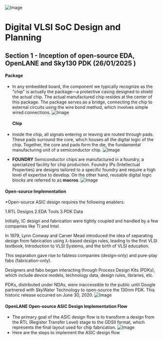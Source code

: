 
<!---
![Digital_VLSI_SoC_Design_ _Planning_(RTL2GDSII_Flow)1](https://github.com/sar123-del/soc-design-and-planning-nasscom-vsd/assets/63997454/92eb860b-7a88-4c6f-8143-ad3e09fd9c5b)
![Digital_VLSI_SoC_Design_ _Planning_(RTL2GDSII_Flow) (1)1](https://github.com/sar123-del/soc-design-and-planning-nasscom-vsd/assets/63997454/4285c5e4-d5df-43e4-b460-ead45ff67f9b)
-->
![Image](https://github.com/user-attachments/assets/8d6a6a03-c821-4f18-9ed0-b326b01e6fb5)
# Digital VLSI SoC Design and Planning
## Section 1 - Inception of open-source EDA, OpenLANE and Sky130 PDK (26/01/2025 )



#### Package

* In any embedded board, the component we typically recognize as the "chip" is actually the package—a protective casing designed to shield the actual chip. The actual manufactured chip resides at the center of this package. The package serves as a bridge, connecting the chip to external circuits using the wire bond method, which involves simple wired connections.
  ![Image](https://github.com/user-attachments/assets/cbae27d0-03ab-4f2e-a779-126775787b1f)
  #### Chip

 * Inside the chip, all signals entering or leaving are routed through pads. These pads surround the core, which houses all the digital logic of the chip. Together, the core    and pads form the die, the fundamental manufacturing unit of a semiconductor chip.
 ![Image](https://github.com/user-attachments/assets/61ba8d2a-273b-4d04-9d6c-b4a5232efa2b)

* **FOUNDRY**
Semiconductor chips are manufactured in a foundry, a specialized facility for chip production. Foundry IPs (Intellectual Properties) are designs tailored to a specific foundry and require a high level of expertise to develop. On the other hand, reusable digital logic blocks are referred to as **macros**.
![Image](https://github.com/user-attachments/assets/2a8cc585-254e-49fb-ad5b-3622df2cfaf0)
#### Open-source Implementation

*Open-source ASIC design requires the following enablers:

1.RTL Designs
2.EDA Tools
3.PDK Data

Initially, IC design and fabrication were tightly coupled and handled by a few companies like TI and Intel.

In 1979, Lynn Conway and Carver Mead introduced the idea of separating design from fabrication using λ-based design rules, leading to the first VLSI textbook, Introduction to VLSI Systems, and the birth of VLSI education.

This separation gave rise to fabless companies (design-only) and pure-play fabs (fabrication-only).

Designers and fabs began interacting through Process Design Kits (PDKs), which include device models, technology data, design rules, libraries, etc.

PDKs, distributed under NDAs, were inaccessible to the public until Google partnered with SkyWater Technology to open-source the 130nm PDK. This historic release occurred on June 30, 2020.
![Image](https://github.com/user-attachments/assets/6f6f7878-f877-4998-bb46-66d053f281e1)
#### OpenLANE Open-source ASIC Design Implementation Flow
* The primary goal of the ASIC design flow is to transform a design from the RTL (Register Transfer Level) stage to the GDSII format, which represents the final layout used for chip fabrication.
  ![Image](https://github.com/user-attachments/assets/52c8f912-dbc6-41d3-915a-67d3cde7b70d)
* Here are the steps to implement the ASIC design flow








